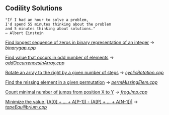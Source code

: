 ## Codility Solutions
```
"If I had an hour to solve a problem,
I'd spend 55 minutes thinking about the problem
and 5 minutes thinking about solutions."
― Albert Einstein
```

[Find longest sequence of zeros in binary representation of an integer](https://codility.com/programmers/lessons/1-iterations/binary_gap/) -> [*binarygap.cpp*](./binarygap.cpp)

[Find value that occurs in odd number of elements](https://codility.com/programmers/lessons/2-arrays/odd_occurrences_in_array/) -> [*oddOccurrencesInArray.cpp*](./oddOccurrencesInArray.cpp)

[Rotate an array to the right by a given number of steps](https://codility.com/programmers/lessons/2-arrays/cyclic_rotation/) -> [*cyclicRotation.cpp*](./cyclicRotation.cpp)

[Find the missing element in a given permutation](https://codility.com/programmers/lessons/3-time_complexity/perm_missing_elem/) -> [*permMissingElem.cpp*](./permMissingElem.cpp)

[Count minimal number of jumps from position X to Y](https://codility.com/programmers/lessons/3-time_complexity/frog_jmp/) -> [*frogJmp.cpp*](./frogJmp.cpp)

[Minimize the value |(A[0] + ... + A[P-1]) - (A[P] + ... + A[N-1])|](https://codility.com/programmers/lessons/3-time_complexity/tape_equilibrium/) -> [*tapeEquilibrium.cpp*](./tapeEquilibrium.cpp)

